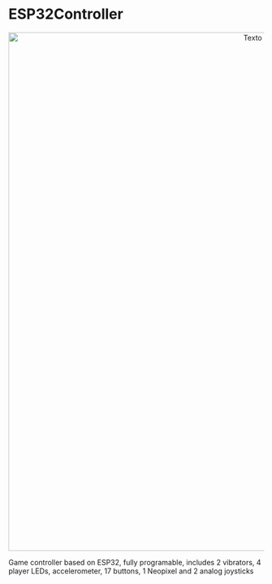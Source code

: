 # ESP32Controller

<p align="center">
  <img src="https://github.com/user-attachments/assets/faa62893-c35b-444f-a0e9-5fd8826e7e14" alt="Texto alternativo" width="1020"/>
</p>
Game controller based on ESP32, fully programable, includes 2 vibrators, 4 player LEDs, accelerometer, 17 buttons, 1 Neopixel and 2 analog joysticks
